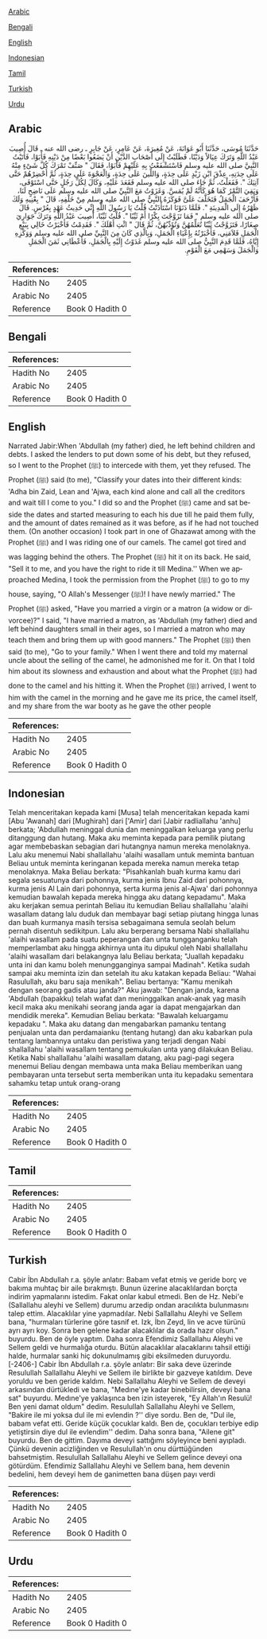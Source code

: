 [Arabic](#arabic)

[Bengali](#bengali)

[English](#english)

[Indonesian](#indonesian)

[Tamil](#tamil)

[Turkish](#turkish)

[Urdu](#urdu)

## Arabic


<div dir="rtl" lang="ar" style={{fontSize:'larger',backgroundColor:'#f8f9fa',padding:20}}>
حَدَّثَنَا مُوسَى، حَدَّثَنَا أَبُو عَوَانَةَ، عَنْ مُغِيرَةَ، عَنْ عَامِرٍ، عَنْ جَابِرٍ ـ رضى الله عنه ـ قَالَ أُصِيبَ عَبْدُ اللَّهِ وَتَرَكَ عِيَالاً وَدَيْنًا، فَطَلَبْتُ إِلَى أَصْحَابِ الدَّيْنِ أَنْ يَضَعُوا بَعْضًا مِنْ دَيْنِهِ فَأَبَوْا، فَأَتَيْتُ النَّبِيَّ صلى الله عليه وسلم فَاسْتَشْفَعْتُ بِهِ عَلَيْهِمْ فَأَبَوْا، فَقَالَ ‏"‏ صَنِّفْ تَمْرَكَ كُلَّ شَىْءٍ مِنْهُ عَلَى حِدَتِهِ، عِذْقَ ابْنِ زَيْدٍ عَلَى حِدَةٍ، وَاللِّينَ عَلَى حِدَةٍ، وَالْعَجْوَةَ عَلَى حِدَةٍ، ثُمَّ أَحْضِرْهُمْ حَتَّى آتِيَكَ ‏"‏‏.‏ فَفَعَلْتُ، ثُمَّ جَاءَ صلى الله عليه وسلم فَقَعَدَ عَلَيْهِ، وَكَالَ لِكُلِّ رَجُلٍ حَتَّى اسْتَوْفَى، وَبَقِيَ التَّمْرُ كَمَا هُوَ كَأَنَّهُ لَمْ يُمَسَّ‏.‏ وَغَزَوْتُ مَعَ النَّبِيِّ صلى الله عليه وسلم عَلَى نَاضِحٍ لَنَا، فَأَزْحَفَ الْجَمَلُ فَتَخَلَّفَ عَلَىَّ فَوَكَزَهُ النَّبِيُّ صلى الله عليه وسلم مِنْ خَلْفِهِ، قَالَ ‏"‏ بِعْنِيهِ وَلَكَ ظَهْرُهُ إِلَى الْمَدِينَةِ ‏"‏‏.‏ فَلَمَّا دَنَوْنَا اسْتَأْذَنْتُ قُلْتُ يَا رَسُولَ اللَّهِ إِنِّي حَدِيثُ عَهْدٍ بِعُرْسٍ‏.‏ قَالَ صلى الله عليه وسلم ‏"‏ فَمَا تَزَوَّجْتَ بِكْرًا أَمْ ثَيِّبًا ‏"‏‏.‏ قُلْتُ ثَيِّبًا، أُصِيبَ عَبْدُ اللَّهِ وَتَرَكَ جَوَارِيَ صِغَارًا، فَتَزَوَّجْتُ ثَيِّبًا تُعَلِّمُهُنَّ وَتُؤَدِّبُهُنَّ، ثُمَّ قَالَ ‏"‏ ائْتِ أَهْلَكَ ‏"‏‏.‏ فَقَدِمْتُ فَأَخْبَرْتُ خَالِي بِبَيْعِ الْجَمَلِ فَلاَمَنِي، فَأَخْبَرْتُهُ بِإِعْيَاءِ الْجَمَلِ، وَبِالَّذِي كَانَ مِنَ النَّبِيِّ صلى الله عليه وسلم وَوَكْزِهِ إِيَّاهُ، فَلَمَّا قَدِمَ النَّبِيُّ صلى الله عليه وسلم غَدَوْتُ إِلَيْهِ بِالْجَمَلِ، فَأَعْطَانِي ثَمَنَ الْجَمَلِ وَالْجَمَلَ وَسَهْمِي مَعَ الْقَوْمِ‏.‏
</div>
<div style={{backgroundColor:'#f8f9fa',padding:20, marginBottom: 10}}><table> <thead> <tr> <th>References:</th> <th></th> </tr> </thead> <tbody><tr><td>Hadith No</td><td>2405</td></tr><tr><td>Arabic No</td><td>2405</td></tr><tr><td>Reference</td><td>Book 0 Hadith 0</td></tr></tbody></table></div>

## Bengali


<div dir="ltr" lang="bn" style={{fontSize:'larger',backgroundColor:'#f8f9fa',padding:20}}>

</div>
<div style={{backgroundColor:'#f8f9fa',padding:20, marginBottom: 10}}><table> <thead> <tr> <th>References:</th> <th></th> </tr> </thead> <tbody><tr><td>Hadith No</td><td>2405</td></tr><tr><td>Arabic No</td><td>2405</td></tr><tr><td>Reference</td><td>Book 0 Hadith 0</td></tr></tbody></table></div>

## English


<div dir="ltr" lang="en" style={{fontSize:'larger',backgroundColor:'#f8f9fa',padding:20}}>
Narrated Jabir:When 'Abdullah (my father) died, he left behind children and debts. I asked the lenders to put down some of his debt, but they refused, so I went to the Prophet (ﷺ) to intercede with them, yet they refused. The Prophet (ﷺ) said (to me), "Classify your dates into their different kinds: 'Adha bin Zaid, Lean and 'Ajwa, each kind alone and call all the creditors and wait till I come to you." I did so and the Prophet (ﷺ) came and sat beside the dates and started measuring to each his due till he paid them fully, and the amount of dates remained as it was before, as if he had not touched them. (On another occasion) I took part in one of Ghazawat among with the Prophet (ﷺ) and I was riding one of our camels. The camel got tired and was lagging behind the others. The Prophet (ﷺ) hit it on its back. He said, "Sell it to me, and you have the right to ride it till Medina.'' When we approached Medina, I took the permission from the Prophet (ﷺ) to go to my house, saying, "O Allah's Messenger (ﷺ)! I have newly married." The Prophet (ﷺ) asked, "Have you married a virgin or a matron (a widow or divorcee)?" I said, "I have married a matron, as 'Abdullah (my father) died and left behind daughters small in their ages, so I married a matron who may teach them and bring them up with good manners." The Prophet (ﷺ) then said (to me), "Go to your family." When I went there and told my maternal uncle about the selling of the camel, he admonished me for it. On that I told him about its slowness and exhaustion and about what the Prophet (ﷺ) had done to the camel and his hitting it. When the Prophet (ﷺ) arrived, I went to him with the camel in the morning and he gave me its price, the camel itself, and my share from the war booty as he gave the other people
</div>
<div style={{backgroundColor:'#f8f9fa',padding:20, marginBottom: 10}}><table> <thead> <tr> <th>References:</th> <th></th> </tr> </thead> <tbody><tr><td>Hadith No</td><td>2405</td></tr><tr><td>Arabic No</td><td>2405</td></tr><tr><td>Reference</td><td>Book 0 Hadith 0</td></tr></tbody></table></div>

## Indonesian


<div dir="ltr" lang="id" style={{fontSize:'larger',backgroundColor:'#f8f9fa',padding:20}}>
Telah menceritakan kepada kami [Musa] telah menceritakan kepada kami [Abu 'Awanah] dari [Mughirah] dari ['Amir] dari [Jabir radliallahu 'anhu] berkata; 'Abdullah meninggal dunia dan meninggalkan keluarga yang perlu ditanggung dan hutang. Maka aku meminta kepada para pemilik piutang agar membebaskan sebagian dari hutangnya namun mereka menolaknya. Lalu aku menemui Nabi shallallahu 'alaihi wasallam untuk meminta bantuan Beliau untuk meminta keringanan kepada mereka namun mereka tetap menolaknya. Maka Beliau berkata: "Pisahkanlah buah kurma kamu dari segala sesuatunya dari pohonnya, kurma jenis Ibnu Zaid dari pohonnya, kurma jenis Al Lain dari pohonnya, serta kurma jenis al-Ajwa' dari pohonnya kemudian bawalah kepada mereka hingga aku datang kepadamu". Maka aku kerjakan semua perintah Beliau itu kemudian Beliau shallallahu 'alaihi wasallam datang lalu duduk dan membayar bagi setiap piutang hingga lunas dan buah kurmanya masih tersisa sebagaimana semula seolah belum pernah disentuh sedikitpun. Lalu aku berperang bersama Nabi shallallahu 'alaihi wasallam pada suatu peperangan dan unta tungganganku telah memperlambat aku hingga akhirnya unta itu dipukul oleh Nabi shallallahu 'alaihi wasallam dari belakangnya lalu Beliau berkata; "Juallah kepadaku unta ini dan kamu boleh menungganginya sampai Madinah". Ketika sudah sampai aku meminta izin dan setelah itu aku katakan kepada Beliau: "Wahai Rasulullah, aku baru saja menikah". Beliau bertanya: "Kamu menikah dengan seorang gadis atau janda?" Aku jawab: "Dengan janda, karena 'Abdullah (bapakku) telah wafat dan meninggalkan anak-anak yag masih kecil maka aku menikahi seorang janda agar ia dapat mengajarkan dan mendidik mereka". Kemudian Beliau berkata: "Bawalah keluargamu kepadaku ". Maka aku datang dan mengabarkan pamanku tentang penjualan unta dan perdamaianku (tentang hutang) dan aku kabarkan pula tentang lambannya untaku dan peristiwa yang terjadi dengan Nabi shallallahu 'alaihi wasallam tentang pemukulan unta yang dilakukan Beliau. Ketika Nabi shallallahu 'alaihi wasallam datang, aku pagi-pagi segera menemui Beliau dengan membawa unta maka Beliau memberikan uang pembayaran unta tersebut serta memberikan unta itu kepadaku sementara sahamku tetap untuk orang-orang
</div>
<div style={{backgroundColor:'#f8f9fa',padding:20, marginBottom: 10}}><table> <thead> <tr> <th>References:</th> <th></th> </tr> </thead> <tbody><tr><td>Hadith No</td><td>2405</td></tr><tr><td>Arabic No</td><td>2405</td></tr><tr><td>Reference</td><td>Book 0 Hadith 0</td></tr></tbody></table></div>

## Tamil


<div dir="ltr" lang="ta" style={{fontSize:'larger',backgroundColor:'#f8f9fa',padding:20}}>

</div>
<div style={{backgroundColor:'#f8f9fa',padding:20, marginBottom: 10}}><table> <thead> <tr> <th>References:</th> <th></th> </tr> </thead> <tbody><tr><td>Hadith No</td><td>2405</td></tr><tr><td>Arabic No</td><td>2405</td></tr><tr><td>Reference</td><td>Book 0 Hadith 0</td></tr></tbody></table></div>

## Turkish


<div dir="ltr" lang="tr" style={{fontSize:'larger',backgroundColor:'#f8f9fa',padding:20}}>
Cabir İbn Abdullah r.a. şöyle anlatır: Babam vefat etmiş ve geride borç ve bakıma muhtaç bir aile bırakmıştı. Bunun üzerine alacaklılardan borçta indirim yapmalarını istedim. Fakat onlar kabul etmedi. Ben de Hz. Nebi'e (Sallallahu aleyhi ve Sellem) durumu arzedip ondan aracılıkta bulunmasını talep ettim. Alacaklılar yine yapmadılar. Nebi Sallallahu Aleyhi ve Sellem bana, "hurmaları türlerine göre tasnif et. Izk, İbn Zeyd, lin ve acve türünü ayrı ayrı koy. Sonra ben gelene kadar alacaklılar da orada hazır olsun." buyurdu. Ben de öyle yaptım. Daha sonra Efendimiz Sallallahu Aleyhi ve Sellem geldi ve hurmalığa oturdu. Bütün alacaklılar alacaklarını tahsil ettiği halde, hurmalar sanki hiç dokunulmamış gibi eksilmeden duruyordu. [-2406-] Cabir İbn Abdullah r.a. şöyle anlatır: Bir saka deve üzerinde Resulullah Sallallahu Aleyhi ve Sellem ile birlikte bir gazveye katıldım. Deve yoruldu ve ben geride kaldım. Nebi Sallallahu Aleyhi ve Sellem de deveyi arkasından dürtükledi ve bana, "Medıne'ye kadar binebilirsin, deveyi bana sat" buyurdu. Medıne'ye yaklaşınca ben izin isteyerek, "Ey Allah'ın Resulü! Ben yeni damat oldum" dedim. Resulullah Sallallahu Aleyhi ve Sellem, "Bakire ile mi yoksa dul ile mi evlendin ?'' diye sordu. Ben de, "Dul ile, babam vefat etti. Geride küçük çocuklar kaldı. Ben de, çocukları terbiye edip yetiştirsin diye dul ile evlendim'' dedim. Daha sonra bana, "Ailene git" buyurdu. Ben de gittim. Dayıma deveyi sattığımı söyleyince beni ayıpladı. Çünkü devenin acizliğinden ve Resulullah'ın onu dürttüğünden bahsetmiştim. Resulullah Sallallahu Aleyhi ve Sellem gelince deveyi ona götürdüm. Efendimiz Sallallahu Aleyhi ve Sellem bana, hem devenin bedelini, hem deveyi hem de ganimetten bana düşen payı verdi
</div>
<div style={{backgroundColor:'#f8f9fa',padding:20, marginBottom: 10}}><table> <thead> <tr> <th>References:</th> <th></th> </tr> </thead> <tbody><tr><td>Hadith No</td><td>2405</td></tr><tr><td>Arabic No</td><td>2405</td></tr><tr><td>Reference</td><td>Book 0 Hadith 0</td></tr></tbody></table></div>

## Urdu


<div dir="rtl" lang="ur" style={{fontSize:'larger',backgroundColor:'#f8f9fa',padding:20}}>

</div>
<div style={{backgroundColor:'#f8f9fa',padding:20, marginBottom: 10}}><table> <thead> <tr> <th>References:</th> <th></th> </tr> </thead> <tbody><tr><td>Hadith No</td><td>2405</td></tr><tr><td>Arabic No</td><td>2405</td></tr><tr><td>Reference</td><td>Book 0 Hadith 0</td></tr></tbody></table></div>